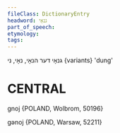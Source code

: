 ```yaml
---
fileClass: DictionaryEntry
headword: גנאָי
part_of_speech: 
etymology: 
tags: 
---
```

גנאָי
דער
הנאָי, נאָי, ני {variants}
'dung'

CENTRAL
========

gnoj {POLAND, Wolbrom, 50196}

gənoj {POLAND, Warsaw, 52211}